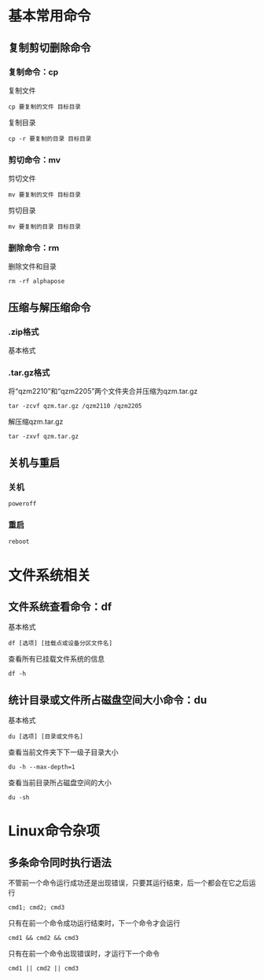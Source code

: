 # 基本常用命令

##  复制剪切删除命令

###  复制命令：cp
复制文件
```shell
cp 要复制的文件 目标目录
```
复制目录

```shell
cp -r 要复制的目录 目标目录
```

### 剪切命令：mv

剪切文件
```shell
mv 要复制的文件 目标目录
```
剪切目录

```shell
mv 要复制的目录 目标目录
```

### 删除命令：rm

删除文件和目录

```shell
rm -rf alphapose
```

##  压缩与解压缩命令
### .zip格式

基本格式




### .tar.gz格式
将“qzm2210”和“qzm2205”两个文件夹合并压缩为qzm.tar.gz
```shell
tar -zcvf qzm.tar.gz /qzm2110 /qzm2205
```
解压缩qzm.tar.gz
```shell
tar -zxvf qzm.tar.gz
```

## 关机与重启

### 关机

```shell
poweroff
```

### 重启
```
reboot
```
# 文件系统相关

## 文件系统查看命令：df

基本格式
```shell
df [选项] [挂载点或设备分区文件名]
```

查看所有已挂载文件系统的信息

```shell
df -h
```

## 统计目录或文件所占磁盘空间大小命令：du
基本格式

```
du [选项] [目录或文件名]
```

查看当前文件夹下下一级子目录大小

```shell
du -h --max-depth=1
```
查看当前目录所占磁盘空间的大小

```shell
du -sh
```

# Linux命令杂项

## 多条命令同时执行语法

不管前一个命令运行成功还是出现错误，只要其运行结束，后一个都会在它之后运行

```text
cmd1; cmd2; cmd3
```

只有在前一个命令成功运行结束时，下一个命令才会运行

```text
cmd1 && cmd2 && cmd3
```

只有在前一个命令出现错误时，才运行下一个命令

```text
cmd1 || cmd2 || cmd3
```